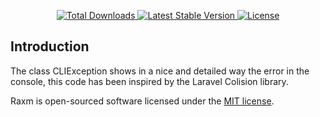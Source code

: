 <p align="center">
    <a href="https://packagist.org/packages/axm/console">
        <img src="https://poser.pugx.org/axm/console/d/total.svg" alt="Total Downloads">
    </a>
    <a href="https://packagist.org/packages/axm/console">
        <img src="https://poser.pugx.org/axm/console/v/stable.svg" alt="Latest Stable Version">
    </a>
    <a href="https://packagist.org/packages/axm/console">
        <img src="https://poser.pugx.org/axm/console/license.svg" alt="License">
    </a>
</p>

## Introduction

The class CLIException shows in a nice and detailed way the error in the console, 
this code has been inspired by the Laravel Colision library. 
 
<a name="license"></a>

Raxm is open-sourced software licensed under the [MIT license](LICENSE).
